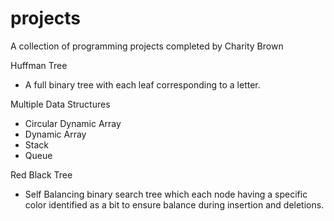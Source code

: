 # projects
A collection of programming projects completed by Charity Brown

Huffman Tree
- A full binary tree with each leaf corresponding to a letter.

Multiple Data Structures 

- Circular Dynamic Array
- Dynamic Array
- Stack
- Queue

Red Black Tree

- Self Balancing binary search tree which each node having a specific color identified as a bit to ensure balance during insertion and deletions.
